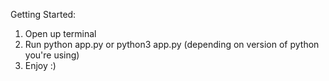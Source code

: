 Getting Started:

1. Open up terminal
2. Run python app.py or python3 app.py (depending on version of python you're using)
3. Enjoy :)
